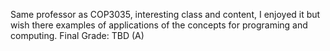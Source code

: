 Same professor as COP3035, interesting class and content, I enjoyed it but wish there examples of applications of the concepts for programing and computing. Final Grade: TBD (A)
